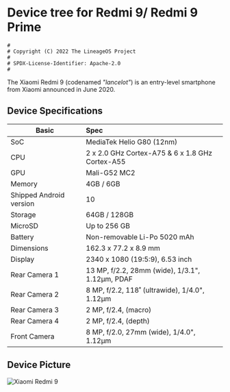 # Device tree for Redmi 9/ Redmi 9 Prime

```
#
# Copyright (C) 2022 The LineageOS Project
#
# SPDX-License-Identifier: Apache-2.0
#
```

The Xiaomi Redmi 9 (codenamed _"lancelot"_) is an entry-level smartphone from Xiaomi announced in June 2020.

## Device Specifications

| Basic                   | Spec                                                        |
| ----------------------- | :---------------------------------------------------------- |
| SoC                     | MediaTek Helio G80 (12nm)                                   |
| CPU                     | 2 x 2.0 GHz Cortex-A75 & 6 x 1.8 GHz Cortex-A55             |
| GPU                     | Mali-G52 MC2                                                |
| Memory                  | 4GB / 6GB                                             |
| Shipped Android version | 10                                                          |
| Storage                 | 64GB / 128GB                                         |
| MicroSD                 | Up to 256 GB                                                |
| Battery                 | Non-removable Li-Po 5020 mAh                                |
| Dimensions              | 162.3 x 77.2 x 8.9 mm                                       |
| Display                 | 2340 x 1080 (19:5:9), 6.53 inch                             |
| Rear Camera 1           | 13 MP, f/2.2, 28mm (wide), 1/3.1", 1.12µm, PDAF             |
| Rear Camera 2           | 8 MP, f/2.2, 118˚ (ultrawide), 1/4.0", 1.12µm               |
| Rear Camera 3           | 2 MP, f/2.4, (macro)                                        |
| Rear Camera 4           | 2 MP, f/2.4, (depth)                                        |
| Front Camera            | 8 MP, f/2.0, 27mm (wide), 1/4.0", 1.12µm                    |


## Device Picture

![Xiaomi Redmi 9](https://i01.appmifile.com/webfile/globalimg/zhouyuxin/J19-Green-800!800x800!85.png)
